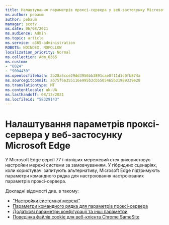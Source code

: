 ```yaml
---
title: Налаштування параметрів проксі-сервера у веб-застосунку Microsoft Edge
ms.author: pebaum
author: pebaum
manager: scotv
ms.date: 06/08/2021
ms.audience: Admin
ms.topic: article
ms.service: o365-administration
ROBOTS: NOINDEX, NOFOLLOW
localization_priority: Normal
ms.collection: Adm_O365
ms.custom:
- "8024"
- "9004430"
ms.openlocfilehash: 2b28a5cce29dd3956bb3891cae0f11d1c0fb874a
ms.sourcegitcommit: ab75f66355116e995b3cb5505465b31989339e28
ms.translationtype: MT
ms.contentlocale: uk-UA
ms.lasthandoff: 08/13/2021
ms.locfileid: "58329143"
---
```

# <a name="use-command-line-options-to-configure-proxy-settings-in-microsoft-edge"></a>Налаштування параметрів проксі-сервера у веб-застосунку Microsoft Edge

У Microsoft Edge версії 77 і пізніших мережевий стек використовує настройки мережі системи за замовчуванням. У гібридних сценаріях, коли користувачі запитують альтернативу, Microsoft Edge підтримують параметри командного рядка для настроювання настроюваних параметрів проксі-сервера. 

Докладні відомості див. в такому:

- ["Настройки системної мережі"](https://docs.microsoft.com/deployedge/edge-learnmore-cmdline-options-proxy-settings#system-network-settings)
- [Параметри командного рядка для параметрів проксі-сервера](https://docs.microsoft.com/deployedge/edge-learnmore-cmdline-options-proxy-settings#system-network-settings)
- [Додаткові параметри конфігурації та інші параметри](https://go.microsoft.com/fwlink/?linkid=2134293)
- [Поведінка файлів cookie для веб-клієнта Chrome SameSite](https://docs.microsoft.com/office365/troubleshoot/miscellaneous/chrome-behavior-affects-applications)